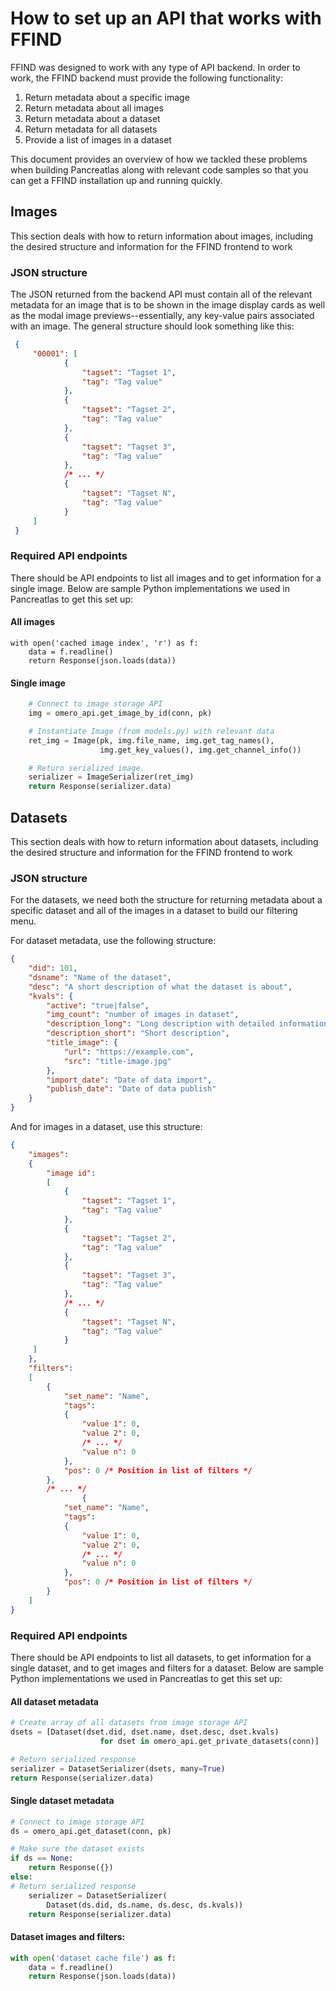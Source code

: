 # How to set up an API that works with FFIND
FFIND was designed to work with any type of API backend. In order to work, the FFIND backend must provide the following functionality:

1. Return metadata about a specific image
2. Return metadata about all images
3. Return metadata about a dataset
4. Return metadata for all datasets
5. Provide a list of images in a dataset

This document provides an overview of how we tackled these problems when building Pancreatlas along with relevant code samples so that you can get a FFIND installation up and running quickly.

## Images
This section deals with how to return information about images, including the desired structure and information for the FFIND frontend to work
### JSON structure
The JSON returned from the backend API must contain all of the relevant metadata for an image that is to be shown in the image display cards as well as the modal image previews--essentially, any key-value pairs associated with an image. The general structure should look something like this:

```json
 {
     "00001": [
            {
                "tagset": "Tagset 1",
                "tag": "Tag value"
            },
            {
                "tagset": "Tagset 2",
                "tag": "Tag value"
            },
            {
                "tagset": "Tagset 3",
                "tag": "Tag value"
            },
            /* ... */
            {
                "tagset": "Tagset N",
                "tag": "Tag value"
            }
     ]
 }
```
### Required API endpoints
There should be API endpoints to list all images and to get information for a single image.
Below are sample Python implementations we used in Pancreatlas to get this set up:
#### All images
```
with open('cached image index', 'r') as f:
    data = f.readline()
    return Response(json.loads(data))
```

#### Single image
```python
    # Connect to image storage API
    img = omero_api.get_image_by_id(conn, pk)

    # Instantiate Image (from models.py) with relevant data
    ret_img = Image(pk, img.file_name, img.get_tag_names(),
                    img.get_key_values(), img.get_channel_info())

    # Return serialized image.
    serializer = ImageSerializer(ret_img)
    return Response(serializer.data)
```
## Datasets
This section deals with how to return information about datasets, including the desired structure and information for the FFIND frontend to work
### JSON structure
For the datasets, we need both the structure for returning metadata about a specific dataset and all of the images in a dataset to build our filtering menu.

For dataset metadata, use the following structure:
```json
{
    "did": 101,
    "dsname": "Name of the dataset",
    "desc": "A short description of what the dataset is about",
    "kvals": {
        "active": "true|false",
        "img_count": "number of images in dataset",
        "description_long": "Long description with detailed information about the dataset",
        "description_short": "Short description",
        "title_image": {
            "url": "https://example.com",
            "src": "title-image.jpg"
        },
        "import_date": "Date of data import",
        "publish_date": "Date of data publish"
    }
}
```

And for images in a dataset, use this structure:
```json
{
    "images": 
    {
        "image id": 
        [
            {
                "tagset": "Tagset 1",
                "tag": "Tag value"
            },
            {
                "tagset": "Tagset 2",
                "tag": "Tag value"
            },
            {
                "tagset": "Tagset 3",
                "tag": "Tag value"
            },
            /* ... */
            {
                "tagset": "Tagset N",
                "tag": "Tag value"
            }
     ]
    },
    "filters": 
    [
        {
            "set_name": "Name",
            "tags":
            {
                "value 1": 0,
                "value 2": 0,
                /* ... */
                "value n": 0
            },
            "pos": 0 /* Position in list of filters */
        },
        /* ... */
                {
            "set_name": "Name",
            "tags":
            {
                "value 1": 0,
                "value 2": 0,
                /* ... */
                "value n": 0
            },
            "pos": 0 /* Position in list of filters */
        }
    ]
}
```

### Required API endpoints
There should be API endpoints to list all datasets, to get information for a single dataset, and to get images and filters for a dataset.
Below are sample Python implementations we used in Pancreatlas to get this set up:

#### All dataset metadata
```python
# Create array of all datasets from image storage API
dsets = [Dataset(dset.did, dset.name, dset.desc, dset.kvals)
                    for dset in omero_api.get_private_datasets(conn)]

# Return serialized response
serializer = DatasetSerializer(dsets, many=True)
return Response(serializer.data)

```

#### Single dataset metadata
```python
# Connect to image storage API
ds = omero_api.get_dataset(conn, pk)

# Make sure the dataset exists
if ds == None:
    return Response({})
else:
# Return serialized response 
    serializer = DatasetSerializer(
        Dataset(ds.did, ds.name, ds.desc, ds.kvals))
    return Response(serializer.data)
```

#### Dataset images and filters:
```python
with open('dataset cache file') as f:
    data = f.readline()
    return Response(json.loads(data))

```